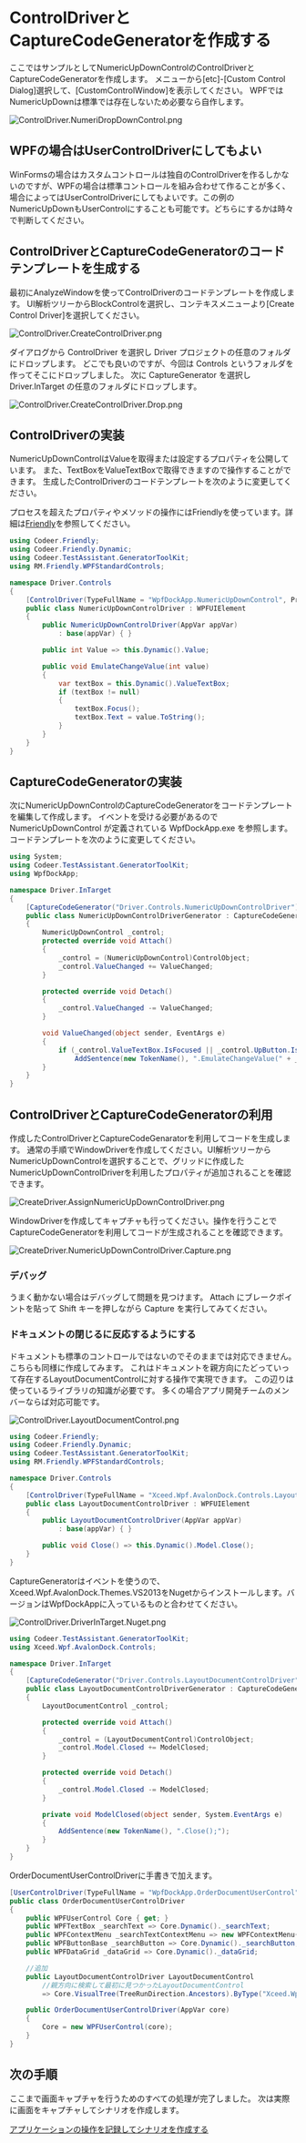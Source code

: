 # ControlDriverとCaptureCodeGeneratorを作成する

ここではサンプルとしてNumericUpDownControlのControlDriverとCaptureCodeGeneratorを作成します。
メニューから[etc]-[Custom Control Dialog]選択して、[CustomControlWindow]を表示してください。
WPFではNumericUpDownは標準では存在しないため必要なら自作します。

![ControlDriver.NumeriDropDownControl.png](../Img/ControlDriver.NumeriDropDownControl.png)

## WPFの場合はUserControlDriverにしてもよい
WinFormsの場合はカスタムコントロールは独自のControlDriverを作るしかないのですが、WPFの場合は標準コントロールを組み合わせて作ることが多く、場合によってはUserControlDriverにしてもよいです。この例のNumericUpDownもUserControlにすることも可能です。どちらにするかは時々で判断してください。

## ControlDriverとCaptureCodeGeneratorのコードテンプレートを生成する

最初にAnalyzeWindowを使ってControlDriverのコードテンプレートを作成します。
UI解析ツリーからBlockControlを選択し、コンテキスメニューより[Create Control Driver]を選択してください。

![ControlDriver.CreateControlDriver.png](../Img/ControlDriver.CreateControlDriver.png)

ダイアログから ControlDriver を選択し Driver プロジェクトの任意のフォルダにドロップします。
どこでも良いのですが、今回は Controls というフォルダを作ってそこにドロップしました。
次に CaptureGenerator を選択し Driver.InTarget の任意のフォルダにドロップします。

![ControlDriver.CreateControlDriver.Drop.png](../Img/ControlDriver.CreateControlDriver.Drop.png)

## ControlDriverの実装

NumericUpDownControlはValueを取得または設定するプロパティを公開しています。
また、TextBoxをValueTextBoxで取得できますので操作することができます。
生成したControlDriverのコードテンプレートを次のように変更してください。

プロセスを超えたプロパティやメソッドの操作にはFriendlyを使っています。詳細は[Friendly](https://github.com/Codeer-Software/Friendly/blob/master/README.jp.md)を参照してください。
```cs
using Codeer.Friendly;
using Codeer.Friendly.Dynamic;
using Codeer.TestAssistant.GeneratorToolKit;
using RM.Friendly.WPFStandardControls;

namespace Driver.Controls
{
    [ControlDriver(TypeFullName = "WpfDockApp.NumericUpDownControl", Priority = 2)]
    public class NumericUpDownControlDriver : WPFUIElement
    {
        public NumericUpDownControlDriver(AppVar appVar)
            : base(appVar) { }

		public int Value => this.Dynamic().Value;

		public void EmulateChangeValue(int value)
		{
			var textBox = this.Dynamic().ValueTextBox;
			if (textBox != null)
			{
				textBox.Focus();
				textBox.Text = value.ToString();
			}
		}
	}
}
```

## CaptureCodeGeneratorの実装

次にNumericUpDownControlのCaptureCodeGeneratorをコードテンプレートを編集して作成します。
イベントを受ける必要があるので NumericUpDownControl が定義されている WpfDockApp.exe を参照します。
コードテンプレートを次のように変更してください。

```cs
using System;
using Codeer.TestAssistant.GeneratorToolKit;
using WpfDockApp;

namespace Driver.InTarget
{
    [CaptureCodeGenerator("Driver.Controls.NumericUpDownControlDriver")]
    public class NumericUpDownControlDriverGenerator : CaptureCodeGeneratorBase
    {
		NumericUpDownControl _control;
		protected override void Attach()
		{
			_control = (NumericUpDownControl)ControlObject;
			_control.ValueChanged += ValueChanged;
		}

		protected override void Detach()
		{
			_control.ValueChanged -= ValueChanged;
		}

		void ValueChanged(object sender, EventArgs e)
		{
			if (_control.ValueTextBox.IsFocused || _control.UpButton.IsFocused || _control.DownButton.IsFocused)
				AddSentence(new TokenName(), ".EmulateChangeValue(" + _control.Value, new TokenAsync(CommaType.Before), ");");
		}
	}
}
```

## ControlDriverとCaptureCodeGeneratorの利用

作成したControlDriverとCaptureCodeGenaratorを利用してコードを生成します。
通常の手順でWindowDriverを作成してください。UI解析ツリーからNumericUpDownControlを選択することで、グリッドに作成したNumericUpDownControlDriverを利用したプロパティが追加されることを確認できます。

![CreateDriver.AssignNumericUpDownControlDriver.png](../Img/CreateDriver.AssignNumericUpDownControlDriver.png)

WindowDriverを作成してキャプチャも行ってください。操作を行うことでCaptureCodeGeneratorを利用してコードが生成されることを確認できます。

![CreateDriver.NumericUpDownControlDriver.Capture.png](../Img/CreateDriver.NumericUpDownControlDriver.Capture.png)

### デバッグ

うまく動かない場合はデバッグして問題を見つけます。
Attach にブレークポイントを貼って Shift キーを押しながら Capture を実行してみてください。

### ドキュメントの閉じるに反応するようにする

ドキュメントも標準のコントロールではないのでそのままでは対応できません。
こちらも同様に作成してみます。
これはドキュメントを親方向にたどっていって存在するLayoutDocumentControlに対する操作で実現できます。
この辺りは使っているライブラリの知識が必要です。
多くの場合アプリ開発チームのメンバーならば対応可能です。

![ControlDriver.LayoutDocumentControl.png](../Img/ControlDriver.LayoutDocumentControl.png)

```cs
using Codeer.Friendly;
using Codeer.Friendly.Dynamic;
using Codeer.TestAssistant.GeneratorToolKit;
using RM.Friendly.WPFStandardControls;

namespace Driver.Controls
{
    [ControlDriver(TypeFullName = "Xceed.Wpf.AvalonDock.Controls.LayoutDocumentControl", Priority = 2)]
    public class LayoutDocumentControlDriver : WPFUIElement
    {
        public LayoutDocumentControlDriver(AppVar appVar)
            : base(appVar) { }

        public void Close() => this.Dynamic().Model.Close();
    }
}
```

CaptureGeneratorはイベントを使うので、Xceed.Wpf.AvalonDock.Themes.VS2013をNugetからインストールします。バージョンはWpfDockAppに入っているものと合わせてください。

![ControlDriver.DriverInTarget.Nuget.png](../Img/ControlDriver.DriverInTarget.Nuget.png)

```cs
using Codeer.TestAssistant.GeneratorToolKit;
using Xceed.Wpf.AvalonDock.Controls;

namespace Driver.InTarget
{
    [CaptureCodeGenerator("Driver.Controls.LayoutDocumentControlDriver")]
    public class LayoutDocumentControlDriverGenerator : CaptureCodeGeneratorBase
    {
        LayoutDocumentControl _control;

        protected override void Attach()
        {
            _control = (LayoutDocumentControl)ControlObject;
            _control.Model.Closed += ModelClosed;
        }

        protected override void Detach()
        {
            _control.Model.Closed -= ModelClosed;
        }

        private void ModelClosed(object sender, System.EventArgs e)
        {
            AddSentence(new TokenName(), ".Close();");
        }
    }
}
```

OrderDocumentUserControlDriverに手書きで加えます。
```cs
[UserControlDriver(TypeFullName = "WpfDockApp.OrderDocumentUserControl")]
public class OrderDocumentUserControlDriver
{
    public WPFUserControl Core { get; }
    public WPFTextBox _searchText => Core.Dynamic()._searchText; 
    public WPFContextMenu _searchTextContextMenu => new WPFContextMenu{Target = _searchText.AppVar};
    public WPFButtonBase _searchButton => Core.Dynamic()._searchButton; 
    public WPFDataGrid _dataGrid => Core.Dynamic()._dataGrid;

    //追加
    public LayoutDocumentControlDriver LayoutDocumentControl 
        //親方向に検索して最初に見つかったLayoutDocumentControl
        => Core.VisualTree(TreeRunDirection.Ancestors).ByType("Xceed.Wpf.AvalonDock.Controls.LayoutDocumentControl").FirstOrDefault()?.Dynamic();

    public OrderDocumentUserControlDriver(AppVar core)
    {
        Core = new WPFUserControl(core);
    }
}
```

## 次の手順

ここまで画面キャプチャを行うためのすべての処理が完了しました。
次は実際に画面をキャプチャしてシナリオを作成します。

[アプリケーションの操作を記録してシナリオを作成する](Scenario.md)